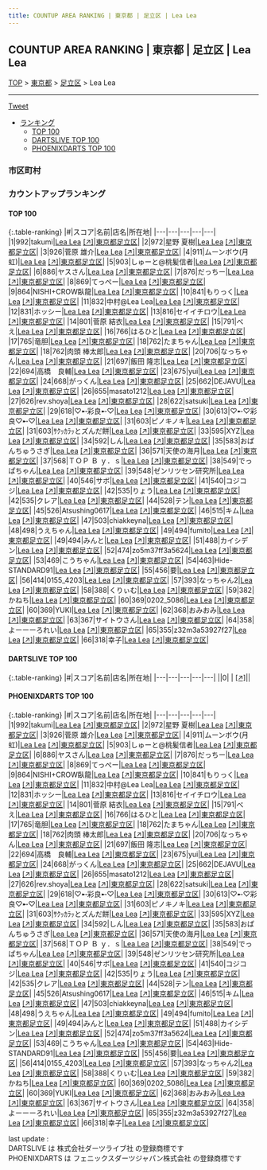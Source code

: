 ```yaml
---
title: COUNTUP AREA RANKING | 東京都 | 足立区 | Lea Lea
---
```

## COUNTUP AREA RANKING | 東京都 | 足立区 | Lea Lea

[TOP](/darts/rank/) > [東京都](/darts/rank/東京都/) > [足立区](/darts/rank/東京都/足立区/) > Lea Lea

___

<a href="https://twitter.com/share?ref_src=twsrc%5Etfw" data-text="COUNTUP AREA RANKING | 東京都足立区Lea Lea" class="twitter-share-button" data-hashtags="DARTSLIVE,PHOENIXDARTS,darts,ダーツ" data-show-count="false">Tweet</a>

* [ランキング](#カウントアップランキング)
    * [TOP 100](#top-100)
    * [DARTSLIVE TOP 100](#dartslive-top-100)
    * [PHOENIXDARTS TOP 100](#phoenixdarts-top-100)

### 市区町村

<ul>

</ul>

### カウントアップランキング

#### TOP 100



{:.table-ranking}
|#|スコア|名前|店名|所在地|
|---|---|---|---|---|
|1|992|<span class="rank-name-pd">takumi</span>|<a href="/darts/rank/shops/91124.html">Lea Lea</a> <a href="https://vs.phoenixdarts.com/jp/shop/shopDetailInfo/s_91124?s_seq=91124">[↗]</a>|<a href="/darts/rank/東京都/足立区">東京都足立区</a>|
|2|972|<span class="rank-name-pd"><span class="pro-icon-pd"></span>星野 夏樹</span>|<a href="/darts/rank/shops/91124.html">Lea Lea</a> <a href="https://vs.phoenixdarts.com/jp/shop/shopDetailInfo/s_91124?s_seq=91124">[↗]</a>|<a href="/darts/rank/東京都/足立区">東京都足立区</a>|
|3|926|<span class="rank-name-pd"><span class="pro-icon-pd"></span>菅原 雄介</span>|<a href="/darts/rank/shops/91124.html">Lea Lea</a> <a href="https://vs.phoenixdarts.com/jp/shop/shopDetailInfo/s_91124?s_seq=91124">[↗]</a>|<a href="/darts/rank/東京都/足立区">東京都足立区</a>|
|4|911|<span class="rank-name-pd">ムーンボウ(月虹)</span>|<a href="/darts/rank/shops/91124.html">Lea Lea</a> <a href="https://vs.phoenixdarts.com/jp/shop/shopDetailInfo/s_91124?s_seq=91124">[↗]</a>|<a href="/darts/rank/東京都/足立区">東京都足立区</a>|
|5|903|<span class="rank-name-pd">しゅーと@桃髪信者</span>|<a href="/darts/rank/shops/91124.html">Lea Lea</a> <a href="https://vs.phoenixdarts.com/jp/shop/shopDetailInfo/s_91124?s_seq=91124">[↗]</a>|<a href="/darts/rank/東京都/足立区">東京都足立区</a>|
|6|886|<span class="rank-name-pd">ヤスさん</span>|<a href="/darts/rank/shops/91124.html">Lea Lea</a> <a href="https://vs.phoenixdarts.com/jp/shop/shopDetailInfo/s_91124?s_seq=91124">[↗]</a>|<a href="/darts/rank/東京都/足立区">東京都足立区</a>|
|7|876|<span class="rank-name-pd">だっちー</span>|<a href="/darts/rank/shops/91124.html">Lea Lea</a> <a href="https://vs.phoenixdarts.com/jp/shop/shopDetailInfo/s_91124?s_seq=91124">[↗]</a>|<a href="/darts/rank/東京都/足立区">東京都足立区</a>|
|8|869|<span class="rank-name-pd">てっぺー</span>|<a href="/darts/rank/shops/91124.html">Lea Lea</a> <a href="https://vs.phoenixdarts.com/jp/shop/shopDetailInfo/s_91124?s_seq=91124">[↗]</a>|<a href="/darts/rank/東京都/足立区">東京都足立区</a>|
|9|864|<span class="rank-name-pd">NISHI+CROW臥龍</span>|<a href="/darts/rank/shops/91124.html">Lea Lea</a> <a href="https://vs.phoenixdarts.com/jp/shop/shopDetailInfo/s_91124?s_seq=91124">[↗]</a>|<a href="/darts/rank/東京都/足立区">東京都足立区</a>|
|10|841|<span class="rank-name-pd">もりっく</span>|<a href="/darts/rank/shops/91124.html">Lea Lea</a> <a href="https://vs.phoenixdarts.com/jp/shop/shopDetailInfo/s_91124?s_seq=91124">[↗]</a>|<a href="/darts/rank/東京都/足立区">東京都足立区</a>|
|11|832|<span class="rank-name-pd">中村@Lea Lea</span>|<a href="/darts/rank/shops/91124.html">Lea Lea</a> <a href="https://vs.phoenixdarts.com/jp/shop/shopDetailInfo/s_91124?s_seq=91124">[↗]</a>|<a href="/darts/rank/東京都/足立区">東京都足立区</a>|
|12|831|<span class="rank-name-pd">ホッシー</span>|<a href="/darts/rank/shops/91124.html">Lea Lea</a> <a href="https://vs.phoenixdarts.com/jp/shop/shopDetailInfo/s_91124?s_seq=91124">[↗]</a>|<a href="/darts/rank/東京都/足立区">東京都足立区</a>|
|13|816|<span class="rank-name-pd">セイイチロウ</span>|<a href="/darts/rank/shops/91124.html">Lea Lea</a> <a href="https://vs.phoenixdarts.com/jp/shop/shopDetailInfo/s_91124?s_seq=91124">[↗]</a>|<a href="/darts/rank/東京都/足立区">東京都足立区</a>|
|14|801|<span class="rank-name-pd"><span class="pro-icon-pd"></span>菅原 結衣</span>|<a href="/darts/rank/shops/91124.html">Lea Lea</a> <a href="https://vs.phoenixdarts.com/jp/shop/shopDetailInfo/s_91124?s_seq=91124">[↗]</a>|<a href="/darts/rank/東京都/足立区">東京都足立区</a>|
|15|791|<span class="rank-name-pd">べえ</span>|<a href="/darts/rank/shops/91124.html">Lea Lea</a> <a href="https://vs.phoenixdarts.com/jp/shop/shopDetailInfo/s_91124?s_seq=91124">[↗]</a>|<a href="/darts/rank/東京都/足立区">東京都足立区</a>|
|16|766|<span class="rank-name-pd">はるひと</span>|<a href="/darts/rank/shops/91124.html">Lea Lea</a> <a href="https://vs.phoenixdarts.com/jp/shop/shopDetailInfo/s_91124?s_seq=91124">[↗]</a>|<a href="/darts/rank/東京都/足立区">東京都足立区</a>|
|17|765|<span class="rank-name-pd">竜胆</span>|<a href="/darts/rank/shops/91124.html">Lea Lea</a> <a href="https://vs.phoenixdarts.com/jp/shop/shopDetailInfo/s_91124?s_seq=91124">[↗]</a>|<a href="/darts/rank/東京都/足立区">東京都足立区</a>|
|18|762|<span class="rank-name-pd">たまちゃん</span>|<a href="/darts/rank/shops/91124.html">Lea Lea</a> <a href="https://vs.phoenixdarts.com/jp/shop/shopDetailInfo/s_91124?s_seq=91124">[↗]</a>|<a href="/darts/rank/東京都/足立区">東京都足立区</a>|
|18|762|<span class="rank-name-pd">肉頭 棒太郎</span>|<a href="/darts/rank/shops/91124.html">Lea Lea</a> <a href="https://vs.phoenixdarts.com/jp/shop/shopDetailInfo/s_91124?s_seq=91124">[↗]</a>|<a href="/darts/rank/東京都/足立区">東京都足立区</a>|
|20|706|<span class="rank-name-pd">なっちゃん</span>|<a href="/darts/rank/shops/91124.html">Lea Lea</a> <a href="https://vs.phoenixdarts.com/jp/shop/shopDetailInfo/s_91124?s_seq=91124">[↗]</a>|<a href="/darts/rank/東京都/足立区">東京都足立区</a>|
|21|697|<span class="rank-name-pd"><span class="pro-icon-pd"></span>飯田 隆志</span>|<a href="/darts/rank/shops/91124.html">Lea Lea</a> <a href="https://vs.phoenixdarts.com/jp/shop/shopDetailInfo/s_91124?s_seq=91124">[↗]</a>|<a href="/darts/rank/東京都/足立区">東京都足立区</a>|
|22|694|<span class="rank-name-pd">高橋　良輔</span>|<a href="/darts/rank/shops/91124.html">Lea Lea</a> <a href="https://vs.phoenixdarts.com/jp/shop/shopDetailInfo/s_91124?s_seq=91124">[↗]</a>|<a href="/darts/rank/東京都/足立区">東京都足立区</a>|
|23|675|<span class="rank-name-pd">yui</span>|<a href="/darts/rank/shops/91124.html">Lea Lea</a> <a href="https://vs.phoenixdarts.com/jp/shop/shopDetailInfo/s_91124?s_seq=91124">[↗]</a>|<a href="/darts/rank/東京都/足立区">東京都足立区</a>|
|24|668|<span class="rank-name-pd">がっくん</span>|<a href="/darts/rank/shops/91124.html">Lea Lea</a> <a href="https://vs.phoenixdarts.com/jp/shop/shopDetailInfo/s_91124?s_seq=91124">[↗]</a>|<a href="/darts/rank/東京都/足立区">東京都足立区</a>|
|25|662|<span class="rank-name-pd">DEJAVU</span>|<a href="/darts/rank/shops/91124.html">Lea Lea</a> <a href="https://vs.phoenixdarts.com/jp/shop/shopDetailInfo/s_91124?s_seq=91124">[↗]</a>|<a href="/darts/rank/東京都/足立区">東京都足立区</a>|
|26|655|<span class="rank-name-pd">masato1212</span>|<a href="/darts/rank/shops/91124.html">Lea Lea</a> <a href="https://vs.phoenixdarts.com/jp/shop/shopDetailInfo/s_91124?s_seq=91124">[↗]</a>|<a href="/darts/rank/東京都/足立区">東京都足立区</a>|
|27|626|<span class="rank-name-pd">rev.shoya</span>|<a href="/darts/rank/shops/91124.html">Lea Lea</a> <a href="https://vs.phoenixdarts.com/jp/shop/shopDetailInfo/s_91124?s_seq=91124">[↗]</a>|<a href="/darts/rank/東京都/足立区">東京都足立区</a>|
|28|622|<span class="rank-name-pd">satsuki</span>|<a href="/darts/rank/shops/91124.html">Lea Lea</a> <a href="https://vs.phoenixdarts.com/jp/shop/shopDetailInfo/s_91124?s_seq=91124">[↗]</a>|<a href="/darts/rank/東京都/足立区">東京都足立区</a>|
|29|618|<span class="rank-name-pd">♡➸彩良➸♡</span>|<a href="/darts/rank/shops/91124.html">Lea Lea</a> <a href="https://vs.phoenixdarts.com/jp/shop/shopDetailInfo/s_91124?s_seq=91124">[↗]</a>|<a href="/darts/rank/東京都/足立区">東京都足立区</a>|
|30|613|<span class="rank-name-pd">♡➸♡彩良♡➸♡</span>|<a href="/darts/rank/shops/91124.html">Lea Lea</a> <a href="https://vs.phoenixdarts.com/jp/shop/shopDetailInfo/s_91124?s_seq=91124">[↗]</a>|<a href="/darts/rank/東京都/足立区">東京都足立区</a>|
|31|603|<span class="rank-name-pd">ピノキノキ</span>|<a href="/darts/rank/shops/91124.html">Lea Lea</a> <a href="https://vs.phoenixdarts.com/jp/shop/shopDetailInfo/s_91124?s_seq=91124">[↗]</a>|<a href="/darts/rank/東京都/足立区">東京都足立区</a>|
|31|603|<span class="rank-name-pd">ｻｸｯｶﾗｯとズんだ餅</span>|<a href="/darts/rank/shops/91124.html">Lea Lea</a> <a href="https://vs.phoenixdarts.com/jp/shop/shopDetailInfo/s_91124?s_seq=91124">[↗]</a>|<a href="/darts/rank/東京都/足立区">東京都足立区</a>|
|33|595|<span class="rank-name-pd">XYZ</span>|<a href="/darts/rank/shops/91124.html">Lea Lea</a> <a href="https://vs.phoenixdarts.com/jp/shop/shopDetailInfo/s_91124?s_seq=91124">[↗]</a>|<a href="/darts/rank/東京都/足立区">東京都足立区</a>|
|34|592|<span class="rank-name-pd">しん</span>|<a href="/darts/rank/shops/91124.html">Lea Lea</a> <a href="https://vs.phoenixdarts.com/jp/shop/shopDetailInfo/s_91124?s_seq=91124">[↗]</a>|<a href="/darts/rank/東京都/足立区">東京都足立区</a>|
|35|583|<span class="rank-name-pd">おぱんちゅうさぎ</span>|<a href="/darts/rank/shops/91124.html">Lea Lea</a> <a href="https://vs.phoenixdarts.com/jp/shop/shopDetailInfo/s_91124?s_seq=91124">[↗]</a>|<a href="/darts/rank/東京都/足立区">東京都足立区</a>|
|36|571|<span class="rank-name-pd">天使の海月</span>|<a href="/darts/rank/shops/91124.html">Lea Lea</a> <a href="https://vs.phoenixdarts.com/jp/shop/shopDetailInfo/s_91124?s_seq=91124">[↗]</a>|<a href="/darts/rank/東京都/足立区">東京都足立区</a>|
|37|568|<span class="rank-name-pd">ＴＯＰ Ｂ ｙ．ｓ</span>|<a href="/darts/rank/shops/91124.html">Lea Lea</a> <a href="https://vs.phoenixdarts.com/jp/shop/shopDetailInfo/s_91124?s_seq=91124">[↗]</a>|<a href="/darts/rank/東京都/足立区">東京都足立区</a>|
|38|549|<span class="rank-name-pd">でっぱちゃん</span>|<a href="/darts/rank/shops/91124.html">Lea Lea</a> <a href="https://vs.phoenixdarts.com/jp/shop/shopDetailInfo/s_91124?s_seq=91124">[↗]</a>|<a href="/darts/rank/東京都/足立区">東京都足立区</a>|
|39|548|<span class="rank-name-pd">ゼンリツセン研究所</span>|<a href="/darts/rank/shops/91124.html">Lea Lea</a> <a href="https://vs.phoenixdarts.com/jp/shop/shopDetailInfo/s_91124?s_seq=91124">[↗]</a>|<a href="/darts/rank/東京都/足立区">東京都足立区</a>|
|40|546|<span class="rank-name-pd">サボ</span>|<a href="/darts/rank/shops/91124.html">Lea Lea</a> <a href="https://vs.phoenixdarts.com/jp/shop/shopDetailInfo/s_91124?s_seq=91124">[↗]</a>|<a href="/darts/rank/東京都/足立区">東京都足立区</a>|
|41|540|<span class="rank-name-pd">コジコジ</span>|<a href="/darts/rank/shops/91124.html">Lea Lea</a> <a href="https://vs.phoenixdarts.com/jp/shop/shopDetailInfo/s_91124?s_seq=91124">[↗]</a>|<a href="/darts/rank/東京都/足立区">東京都足立区</a>|
|42|535|<span class="rank-name-pd">りょう</span>|<a href="/darts/rank/shops/91124.html">Lea Lea</a> <a href="https://vs.phoenixdarts.com/jp/shop/shopDetailInfo/s_91124?s_seq=91124">[↗]</a>|<a href="/darts/rank/東京都/足立区">東京都足立区</a>|
|42|535|<span class="rank-name-pd">クレア</span>|<a href="/darts/rank/shops/91124.html">Lea Lea</a> <a href="https://vs.phoenixdarts.com/jp/shop/shopDetailInfo/s_91124?s_seq=91124">[↗]</a>|<a href="/darts/rank/東京都/足立区">東京都足立区</a>|
|44|528|<span class="rank-name-pd">テン</span>|<a href="/darts/rank/shops/91124.html">Lea Lea</a> <a href="https://vs.phoenixdarts.com/jp/shop/shopDetailInfo/s_91124?s_seq=91124">[↗]</a>|<a href="/darts/rank/東京都/足立区">東京都足立区</a>|
|45|526|<span class="rank-name-pd">Atsushing0617</span>|<a href="/darts/rank/shops/91124.html">Lea Lea</a> <a href="https://vs.phoenixdarts.com/jp/shop/shopDetailInfo/s_91124?s_seq=91124">[↗]</a>|<a href="/darts/rank/東京都/足立区">東京都足立区</a>|
|46|515|<span class="rank-name-pd">キム</span>|<a href="/darts/rank/shops/91124.html">Lea Lea</a> <a href="https://vs.phoenixdarts.com/jp/shop/shopDetailInfo/s_91124?s_seq=91124">[↗]</a>|<a href="/darts/rank/東京都/足立区">東京都足立区</a>|
|47|503|<span class="rank-name-pd">chiakkeyna</span>|<a href="/darts/rank/shops/91124.html">Lea Lea</a> <a href="https://vs.phoenixdarts.com/jp/shop/shopDetailInfo/s_91124?s_seq=91124">[↗]</a>|<a href="/darts/rank/東京都/足立区">東京都足立区</a>|
|48|498|<span class="rank-name-pd">うえちゃん</span>|<a href="/darts/rank/shops/91124.html">Lea Lea</a> <a href="https://vs.phoenixdarts.com/jp/shop/shopDetailInfo/s_91124?s_seq=91124">[↗]</a>|<a href="/darts/rank/東京都/足立区">東京都足立区</a>|
|49|494|<span class="rank-name-pd">fumito</span>|<a href="/darts/rank/shops/91124.html">Lea Lea</a> <a href="https://vs.phoenixdarts.com/jp/shop/shopDetailInfo/s_91124?s_seq=91124">[↗]</a>|<a href="/darts/rank/東京都/足立区">東京都足立区</a>|
|49|494|<span class="rank-name-pd">みんと</span>|<a href="/darts/rank/shops/91124.html">Lea Lea</a> <a href="https://vs.phoenixdarts.com/jp/shop/shopDetailInfo/s_91124?s_seq=91124">[↗]</a>|<a href="/darts/rank/東京都/足立区">東京都足立区</a>|
|51|488|<span class="rank-name-pd">カイシデン</span>|<a href="/darts/rank/shops/91124.html">Lea Lea</a> <a href="https://vs.phoenixdarts.com/jp/shop/shopDetailInfo/s_91124?s_seq=91124">[↗]</a>|<a href="/darts/rank/東京都/足立区">東京都足立区</a>|
|52|474|<span class="rank-name-pd">zo5m37ff3a5624</span>|<a href="/darts/rank/shops/91124.html">Lea Lea</a> <a href="https://vs.phoenixdarts.com/jp/shop/shopDetailInfo/s_91124?s_seq=91124">[↗]</a>|<a href="/darts/rank/東京都/足立区">東京都足立区</a>|
|53|469|<span class="rank-name-pd">こうちゃん</span>|<a href="/darts/rank/shops/91124.html">Lea Lea</a> <a href="https://vs.phoenixdarts.com/jp/shop/shopDetailInfo/s_91124?s_seq=91124">[↗]</a>|<a href="/darts/rank/東京都/足立区">東京都足立区</a>|
|54|463|<span class="rank-name-pd">Hide-STANDARD91</span>|<a href="/darts/rank/shops/91124.html">Lea Lea</a> <a href="https://vs.phoenixdarts.com/jp/shop/shopDetailInfo/s_91124?s_seq=91124">[↗]</a>|<a href="/darts/rank/東京都/足立区">東京都足立区</a>|
|55|456|<span class="rank-name-pd">要</span>|<a href="/darts/rank/shops/91124.html">Lea Lea</a> <a href="https://vs.phoenixdarts.com/jp/shop/shopDetailInfo/s_91124?s_seq=91124">[↗]</a>|<a href="/darts/rank/東京都/足立区">東京都足立区</a>|
|56|414|<span class="rank-name-pd">0155_4203</span>|<a href="/darts/rank/shops/91124.html">Lea Lea</a> <a href="https://vs.phoenixdarts.com/jp/shop/shopDetailInfo/s_91124?s_seq=91124">[↗]</a>|<a href="/darts/rank/東京都/足立区">東京都足立区</a>|
|57|393|<span class="rank-name-pd">なっちゃん2</span>|<a href="/darts/rank/shops/91124.html">Lea Lea</a> <a href="https://vs.phoenixdarts.com/jp/shop/shopDetailInfo/s_91124?s_seq=91124">[↗]</a>|<a href="/darts/rank/東京都/足立区">東京都足立区</a>|
|58|388|<span class="rank-name-pd">くりぃむ</span>|<a href="/darts/rank/shops/91124.html">Lea Lea</a> <a href="https://vs.phoenixdarts.com/jp/shop/shopDetailInfo/s_91124?s_seq=91124">[↗]</a>|<a href="/darts/rank/東京都/足立区">東京都足立区</a>|
|59|382|<span class="rank-name-pd">かねち</span>|<a href="/darts/rank/shops/91124.html">Lea Lea</a> <a href="https://vs.phoenixdarts.com/jp/shop/shopDetailInfo/s_91124?s_seq=91124">[↗]</a>|<a href="/darts/rank/東京都/足立区">東京都足立区</a>|
|60|369|<span class="rank-name-pd">0202_5086</span>|<a href="/darts/rank/shops/91124.html">Lea Lea</a> <a href="https://vs.phoenixdarts.com/jp/shop/shopDetailInfo/s_91124?s_seq=91124">[↗]</a>|<a href="/darts/rank/東京都/足立区">東京都足立区</a>|
|60|369|<span class="rank-name-pd">YUKI</span>|<a href="/darts/rank/shops/91124.html">Lea Lea</a> <a href="https://vs.phoenixdarts.com/jp/shop/shopDetailInfo/s_91124?s_seq=91124">[↗]</a>|<a href="/darts/rank/東京都/足立区">東京都足立区</a>|
|62|368|<span class="rank-name-pd">おみおみ</span>|<a href="/darts/rank/shops/91124.html">Lea Lea</a> <a href="https://vs.phoenixdarts.com/jp/shop/shopDetailInfo/s_91124?s_seq=91124">[↗]</a>|<a href="/darts/rank/東京都/足立区">東京都足立区</a>|
|63|367|<span class="rank-name-pd">サイトウさん</span>|<a href="/darts/rank/shops/91124.html">Lea Lea</a> <a href="https://vs.phoenixdarts.com/jp/shop/shopDetailInfo/s_91124?s_seq=91124">[↗]</a>|<a href="/darts/rank/東京都/足立区">東京都足立区</a>|
|64|358|<span class="rank-name-pd">よーーーろれい</span>|<a href="/darts/rank/shops/91124.html">Lea Lea</a> <a href="https://vs.phoenixdarts.com/jp/shop/shopDetailInfo/s_91124?s_seq=91124">[↗]</a>|<a href="/darts/rank/東京都/足立区">東京都足立区</a>|
|65|355|<span class="rank-name-pd">z32m3a53927f27</span>|<a href="/darts/rank/shops/91124.html">Lea Lea</a> <a href="https://vs.phoenixdarts.com/jp/shop/shopDetailInfo/s_91124?s_seq=91124">[↗]</a>|<a href="/darts/rank/東京都/足立区">東京都足立区</a>|
|66|318|<span class="rank-name-pd">幸子</span>|<a href="/darts/rank/shops/91124.html">Lea Lea</a> <a href="https://vs.phoenixdarts.com/jp/shop/shopDetailInfo/s_91124?s_seq=91124">[↗]</a>|<a href="/darts/rank/東京都/足立区">東京都足立区</a>|


#### DARTSLIVE TOP 100



{:.table-ranking}
|#|スコア|名前|店名|所在地|
|---|---|---|---|---|
||0|<span class="rank-name-dl"> </span>|<a href="/darts/rank/shops/.html"></a> <a href="">[↗]</a>|<a href="/darts/rank//"></a>|


#### PHOENIXDARTS TOP 100



{:.table-ranking}
|#|スコア|名前|店名|所在地|
|---|---|---|---|---|
|1|992|<span class="rank-name-pd">takumi</span>|<a href="/darts/rank/shops/91124.html">Lea Lea</a> <a href="https://vs.phoenixdarts.com/jp/shop/shopDetailInfo/s_91124?s_seq=91124">[↗]</a>|<a href="/darts/rank/東京都/足立区">東京都足立区</a>|
|2|972|<span class="rank-name-pd"><span class="pro-icon-pd"></span>星野 夏樹</span>|<a href="/darts/rank/shops/91124.html">Lea Lea</a> <a href="https://vs.phoenixdarts.com/jp/shop/shopDetailInfo/s_91124?s_seq=91124">[↗]</a>|<a href="/darts/rank/東京都/足立区">東京都足立区</a>|
|3|926|<span class="rank-name-pd"><span class="pro-icon-pd"></span>菅原 雄介</span>|<a href="/darts/rank/shops/91124.html">Lea Lea</a> <a href="https://vs.phoenixdarts.com/jp/shop/shopDetailInfo/s_91124?s_seq=91124">[↗]</a>|<a href="/darts/rank/東京都/足立区">東京都足立区</a>|
|4|911|<span class="rank-name-pd">ムーンボウ(月虹)</span>|<a href="/darts/rank/shops/91124.html">Lea Lea</a> <a href="https://vs.phoenixdarts.com/jp/shop/shopDetailInfo/s_91124?s_seq=91124">[↗]</a>|<a href="/darts/rank/東京都/足立区">東京都足立区</a>|
|5|903|<span class="rank-name-pd">しゅーと@桃髪信者</span>|<a href="/darts/rank/shops/91124.html">Lea Lea</a> <a href="https://vs.phoenixdarts.com/jp/shop/shopDetailInfo/s_91124?s_seq=91124">[↗]</a>|<a href="/darts/rank/東京都/足立区">東京都足立区</a>|
|6|886|<span class="rank-name-pd">ヤスさん</span>|<a href="/darts/rank/shops/91124.html">Lea Lea</a> <a href="https://vs.phoenixdarts.com/jp/shop/shopDetailInfo/s_91124?s_seq=91124">[↗]</a>|<a href="/darts/rank/東京都/足立区">東京都足立区</a>|
|7|876|<span class="rank-name-pd">だっちー</span>|<a href="/darts/rank/shops/91124.html">Lea Lea</a> <a href="https://vs.phoenixdarts.com/jp/shop/shopDetailInfo/s_91124?s_seq=91124">[↗]</a>|<a href="/darts/rank/東京都/足立区">東京都足立区</a>|
|8|869|<span class="rank-name-pd">てっぺー</span>|<a href="/darts/rank/shops/91124.html">Lea Lea</a> <a href="https://vs.phoenixdarts.com/jp/shop/shopDetailInfo/s_91124?s_seq=91124">[↗]</a>|<a href="/darts/rank/東京都/足立区">東京都足立区</a>|
|9|864|<span class="rank-name-pd">NISHI+CROW臥龍</span>|<a href="/darts/rank/shops/91124.html">Lea Lea</a> <a href="https://vs.phoenixdarts.com/jp/shop/shopDetailInfo/s_91124?s_seq=91124">[↗]</a>|<a href="/darts/rank/東京都/足立区">東京都足立区</a>|
|10|841|<span class="rank-name-pd">もりっく</span>|<a href="/darts/rank/shops/91124.html">Lea Lea</a> <a href="https://vs.phoenixdarts.com/jp/shop/shopDetailInfo/s_91124?s_seq=91124">[↗]</a>|<a href="/darts/rank/東京都/足立区">東京都足立区</a>|
|11|832|<span class="rank-name-pd">中村@Lea Lea</span>|<a href="/darts/rank/shops/91124.html">Lea Lea</a> <a href="https://vs.phoenixdarts.com/jp/shop/shopDetailInfo/s_91124?s_seq=91124">[↗]</a>|<a href="/darts/rank/東京都/足立区">東京都足立区</a>|
|12|831|<span class="rank-name-pd">ホッシー</span>|<a href="/darts/rank/shops/91124.html">Lea Lea</a> <a href="https://vs.phoenixdarts.com/jp/shop/shopDetailInfo/s_91124?s_seq=91124">[↗]</a>|<a href="/darts/rank/東京都/足立区">東京都足立区</a>|
|13|816|<span class="rank-name-pd">セイイチロウ</span>|<a href="/darts/rank/shops/91124.html">Lea Lea</a> <a href="https://vs.phoenixdarts.com/jp/shop/shopDetailInfo/s_91124?s_seq=91124">[↗]</a>|<a href="/darts/rank/東京都/足立区">東京都足立区</a>|
|14|801|<span class="rank-name-pd"><span class="pro-icon-pd"></span>菅原 結衣</span>|<a href="/darts/rank/shops/91124.html">Lea Lea</a> <a href="https://vs.phoenixdarts.com/jp/shop/shopDetailInfo/s_91124?s_seq=91124">[↗]</a>|<a href="/darts/rank/東京都/足立区">東京都足立区</a>|
|15|791|<span class="rank-name-pd">べえ</span>|<a href="/darts/rank/shops/91124.html">Lea Lea</a> <a href="https://vs.phoenixdarts.com/jp/shop/shopDetailInfo/s_91124?s_seq=91124">[↗]</a>|<a href="/darts/rank/東京都/足立区">東京都足立区</a>|
|16|766|<span class="rank-name-pd">はるひと</span>|<a href="/darts/rank/shops/91124.html">Lea Lea</a> <a href="https://vs.phoenixdarts.com/jp/shop/shopDetailInfo/s_91124?s_seq=91124">[↗]</a>|<a href="/darts/rank/東京都/足立区">東京都足立区</a>|
|17|765|<span class="rank-name-pd">竜胆</span>|<a href="/darts/rank/shops/91124.html">Lea Lea</a> <a href="https://vs.phoenixdarts.com/jp/shop/shopDetailInfo/s_91124?s_seq=91124">[↗]</a>|<a href="/darts/rank/東京都/足立区">東京都足立区</a>|
|18|762|<span class="rank-name-pd">たまちゃん</span>|<a href="/darts/rank/shops/91124.html">Lea Lea</a> <a href="https://vs.phoenixdarts.com/jp/shop/shopDetailInfo/s_91124?s_seq=91124">[↗]</a>|<a href="/darts/rank/東京都/足立区">東京都足立区</a>|
|18|762|<span class="rank-name-pd">肉頭 棒太郎</span>|<a href="/darts/rank/shops/91124.html">Lea Lea</a> <a href="https://vs.phoenixdarts.com/jp/shop/shopDetailInfo/s_91124?s_seq=91124">[↗]</a>|<a href="/darts/rank/東京都/足立区">東京都足立区</a>|
|20|706|<span class="rank-name-pd">なっちゃん</span>|<a href="/darts/rank/shops/91124.html">Lea Lea</a> <a href="https://vs.phoenixdarts.com/jp/shop/shopDetailInfo/s_91124?s_seq=91124">[↗]</a>|<a href="/darts/rank/東京都/足立区">東京都足立区</a>|
|21|697|<span class="rank-name-pd"><span class="pro-icon-pd"></span>飯田 隆志</span>|<a href="/darts/rank/shops/91124.html">Lea Lea</a> <a href="https://vs.phoenixdarts.com/jp/shop/shopDetailInfo/s_91124?s_seq=91124">[↗]</a>|<a href="/darts/rank/東京都/足立区">東京都足立区</a>|
|22|694|<span class="rank-name-pd">高橋　良輔</span>|<a href="/darts/rank/shops/91124.html">Lea Lea</a> <a href="https://vs.phoenixdarts.com/jp/shop/shopDetailInfo/s_91124?s_seq=91124">[↗]</a>|<a href="/darts/rank/東京都/足立区">東京都足立区</a>|
|23|675|<span class="rank-name-pd">yui</span>|<a href="/darts/rank/shops/91124.html">Lea Lea</a> <a href="https://vs.phoenixdarts.com/jp/shop/shopDetailInfo/s_91124?s_seq=91124">[↗]</a>|<a href="/darts/rank/東京都/足立区">東京都足立区</a>|
|24|668|<span class="rank-name-pd">がっくん</span>|<a href="/darts/rank/shops/91124.html">Lea Lea</a> <a href="https://vs.phoenixdarts.com/jp/shop/shopDetailInfo/s_91124?s_seq=91124">[↗]</a>|<a href="/darts/rank/東京都/足立区">東京都足立区</a>|
|25|662|<span class="rank-name-pd">DEJAVU</span>|<a href="/darts/rank/shops/91124.html">Lea Lea</a> <a href="https://vs.phoenixdarts.com/jp/shop/shopDetailInfo/s_91124?s_seq=91124">[↗]</a>|<a href="/darts/rank/東京都/足立区">東京都足立区</a>|
|26|655|<span class="rank-name-pd">masato1212</span>|<a href="/darts/rank/shops/91124.html">Lea Lea</a> <a href="https://vs.phoenixdarts.com/jp/shop/shopDetailInfo/s_91124?s_seq=91124">[↗]</a>|<a href="/darts/rank/東京都/足立区">東京都足立区</a>|
|27|626|<span class="rank-name-pd">rev.shoya</span>|<a href="/darts/rank/shops/91124.html">Lea Lea</a> <a href="https://vs.phoenixdarts.com/jp/shop/shopDetailInfo/s_91124?s_seq=91124">[↗]</a>|<a href="/darts/rank/東京都/足立区">東京都足立区</a>|
|28|622|<span class="rank-name-pd">satsuki</span>|<a href="/darts/rank/shops/91124.html">Lea Lea</a> <a href="https://vs.phoenixdarts.com/jp/shop/shopDetailInfo/s_91124?s_seq=91124">[↗]</a>|<a href="/darts/rank/東京都/足立区">東京都足立区</a>|
|29|618|<span class="rank-name-pd">♡➸彩良➸♡</span>|<a href="/darts/rank/shops/91124.html">Lea Lea</a> <a href="https://vs.phoenixdarts.com/jp/shop/shopDetailInfo/s_91124?s_seq=91124">[↗]</a>|<a href="/darts/rank/東京都/足立区">東京都足立区</a>|
|30|613|<span class="rank-name-pd">♡➸♡彩良♡➸♡</span>|<a href="/darts/rank/shops/91124.html">Lea Lea</a> <a href="https://vs.phoenixdarts.com/jp/shop/shopDetailInfo/s_91124?s_seq=91124">[↗]</a>|<a href="/darts/rank/東京都/足立区">東京都足立区</a>|
|31|603|<span class="rank-name-pd">ピノキノキ</span>|<a href="/darts/rank/shops/91124.html">Lea Lea</a> <a href="https://vs.phoenixdarts.com/jp/shop/shopDetailInfo/s_91124?s_seq=91124">[↗]</a>|<a href="/darts/rank/東京都/足立区">東京都足立区</a>|
|31|603|<span class="rank-name-pd">ｻｸｯｶﾗｯとズんだ餅</span>|<a href="/darts/rank/shops/91124.html">Lea Lea</a> <a href="https://vs.phoenixdarts.com/jp/shop/shopDetailInfo/s_91124?s_seq=91124">[↗]</a>|<a href="/darts/rank/東京都/足立区">東京都足立区</a>|
|33|595|<span class="rank-name-pd">XYZ</span>|<a href="/darts/rank/shops/91124.html">Lea Lea</a> <a href="https://vs.phoenixdarts.com/jp/shop/shopDetailInfo/s_91124?s_seq=91124">[↗]</a>|<a href="/darts/rank/東京都/足立区">東京都足立区</a>|
|34|592|<span class="rank-name-pd">しん</span>|<a href="/darts/rank/shops/91124.html">Lea Lea</a> <a href="https://vs.phoenixdarts.com/jp/shop/shopDetailInfo/s_91124?s_seq=91124">[↗]</a>|<a href="/darts/rank/東京都/足立区">東京都足立区</a>|
|35|583|<span class="rank-name-pd">おぱんちゅうさぎ</span>|<a href="/darts/rank/shops/91124.html">Lea Lea</a> <a href="https://vs.phoenixdarts.com/jp/shop/shopDetailInfo/s_91124?s_seq=91124">[↗]</a>|<a href="/darts/rank/東京都/足立区">東京都足立区</a>|
|36|571|<span class="rank-name-pd">天使の海月</span>|<a href="/darts/rank/shops/91124.html">Lea Lea</a> <a href="https://vs.phoenixdarts.com/jp/shop/shopDetailInfo/s_91124?s_seq=91124">[↗]</a>|<a href="/darts/rank/東京都/足立区">東京都足立区</a>|
|37|568|<span class="rank-name-pd">ＴＯＰ Ｂ ｙ．ｓ</span>|<a href="/darts/rank/shops/91124.html">Lea Lea</a> <a href="https://vs.phoenixdarts.com/jp/shop/shopDetailInfo/s_91124?s_seq=91124">[↗]</a>|<a href="/darts/rank/東京都/足立区">東京都足立区</a>|
|38|549|<span class="rank-name-pd">でっぱちゃん</span>|<a href="/darts/rank/shops/91124.html">Lea Lea</a> <a href="https://vs.phoenixdarts.com/jp/shop/shopDetailInfo/s_91124?s_seq=91124">[↗]</a>|<a href="/darts/rank/東京都/足立区">東京都足立区</a>|
|39|548|<span class="rank-name-pd">ゼンリツセン研究所</span>|<a href="/darts/rank/shops/91124.html">Lea Lea</a> <a href="https://vs.phoenixdarts.com/jp/shop/shopDetailInfo/s_91124?s_seq=91124">[↗]</a>|<a href="/darts/rank/東京都/足立区">東京都足立区</a>|
|40|546|<span class="rank-name-pd">サボ</span>|<a href="/darts/rank/shops/91124.html">Lea Lea</a> <a href="https://vs.phoenixdarts.com/jp/shop/shopDetailInfo/s_91124?s_seq=91124">[↗]</a>|<a href="/darts/rank/東京都/足立区">東京都足立区</a>|
|41|540|<span class="rank-name-pd">コジコジ</span>|<a href="/darts/rank/shops/91124.html">Lea Lea</a> <a href="https://vs.phoenixdarts.com/jp/shop/shopDetailInfo/s_91124?s_seq=91124">[↗]</a>|<a href="/darts/rank/東京都/足立区">東京都足立区</a>|
|42|535|<span class="rank-name-pd">りょう</span>|<a href="/darts/rank/shops/91124.html">Lea Lea</a> <a href="https://vs.phoenixdarts.com/jp/shop/shopDetailInfo/s_91124?s_seq=91124">[↗]</a>|<a href="/darts/rank/東京都/足立区">東京都足立区</a>|
|42|535|<span class="rank-name-pd">クレア</span>|<a href="/darts/rank/shops/91124.html">Lea Lea</a> <a href="https://vs.phoenixdarts.com/jp/shop/shopDetailInfo/s_91124?s_seq=91124">[↗]</a>|<a href="/darts/rank/東京都/足立区">東京都足立区</a>|
|44|528|<span class="rank-name-pd">テン</span>|<a href="/darts/rank/shops/91124.html">Lea Lea</a> <a href="https://vs.phoenixdarts.com/jp/shop/shopDetailInfo/s_91124?s_seq=91124">[↗]</a>|<a href="/darts/rank/東京都/足立区">東京都足立区</a>|
|45|526|<span class="rank-name-pd">Atsushing0617</span>|<a href="/darts/rank/shops/91124.html">Lea Lea</a> <a href="https://vs.phoenixdarts.com/jp/shop/shopDetailInfo/s_91124?s_seq=91124">[↗]</a>|<a href="/darts/rank/東京都/足立区">東京都足立区</a>|
|46|515|<span class="rank-name-pd">キム</span>|<a href="/darts/rank/shops/91124.html">Lea Lea</a> <a href="https://vs.phoenixdarts.com/jp/shop/shopDetailInfo/s_91124?s_seq=91124">[↗]</a>|<a href="/darts/rank/東京都/足立区">東京都足立区</a>|
|47|503|<span class="rank-name-pd">chiakkeyna</span>|<a href="/darts/rank/shops/91124.html">Lea Lea</a> <a href="https://vs.phoenixdarts.com/jp/shop/shopDetailInfo/s_91124?s_seq=91124">[↗]</a>|<a href="/darts/rank/東京都/足立区">東京都足立区</a>|
|48|498|<span class="rank-name-pd">うえちゃん</span>|<a href="/darts/rank/shops/91124.html">Lea Lea</a> <a href="https://vs.phoenixdarts.com/jp/shop/shopDetailInfo/s_91124?s_seq=91124">[↗]</a>|<a href="/darts/rank/東京都/足立区">東京都足立区</a>|
|49|494|<span class="rank-name-pd">fumito</span>|<a href="/darts/rank/shops/91124.html">Lea Lea</a> <a href="https://vs.phoenixdarts.com/jp/shop/shopDetailInfo/s_91124?s_seq=91124">[↗]</a>|<a href="/darts/rank/東京都/足立区">東京都足立区</a>|
|49|494|<span class="rank-name-pd">みんと</span>|<a href="/darts/rank/shops/91124.html">Lea Lea</a> <a href="https://vs.phoenixdarts.com/jp/shop/shopDetailInfo/s_91124?s_seq=91124">[↗]</a>|<a href="/darts/rank/東京都/足立区">東京都足立区</a>|
|51|488|<span class="rank-name-pd">カイシデン</span>|<a href="/darts/rank/shops/91124.html">Lea Lea</a> <a href="https://vs.phoenixdarts.com/jp/shop/shopDetailInfo/s_91124?s_seq=91124">[↗]</a>|<a href="/darts/rank/東京都/足立区">東京都足立区</a>|
|52|474|<span class="rank-name-pd">zo5m37ff3a5624</span>|<a href="/darts/rank/shops/91124.html">Lea Lea</a> <a href="https://vs.phoenixdarts.com/jp/shop/shopDetailInfo/s_91124?s_seq=91124">[↗]</a>|<a href="/darts/rank/東京都/足立区">東京都足立区</a>|
|53|469|<span class="rank-name-pd">こうちゃん</span>|<a href="/darts/rank/shops/91124.html">Lea Lea</a> <a href="https://vs.phoenixdarts.com/jp/shop/shopDetailInfo/s_91124?s_seq=91124">[↗]</a>|<a href="/darts/rank/東京都/足立区">東京都足立区</a>|
|54|463|<span class="rank-name-pd">Hide-STANDARD91</span>|<a href="/darts/rank/shops/91124.html">Lea Lea</a> <a href="https://vs.phoenixdarts.com/jp/shop/shopDetailInfo/s_91124?s_seq=91124">[↗]</a>|<a href="/darts/rank/東京都/足立区">東京都足立区</a>|
|55|456|<span class="rank-name-pd">要</span>|<a href="/darts/rank/shops/91124.html">Lea Lea</a> <a href="https://vs.phoenixdarts.com/jp/shop/shopDetailInfo/s_91124?s_seq=91124">[↗]</a>|<a href="/darts/rank/東京都/足立区">東京都足立区</a>|
|56|414|<span class="rank-name-pd">0155_4203</span>|<a href="/darts/rank/shops/91124.html">Lea Lea</a> <a href="https://vs.phoenixdarts.com/jp/shop/shopDetailInfo/s_91124?s_seq=91124">[↗]</a>|<a href="/darts/rank/東京都/足立区">東京都足立区</a>|
|57|393|<span class="rank-name-pd">なっちゃん2</span>|<a href="/darts/rank/shops/91124.html">Lea Lea</a> <a href="https://vs.phoenixdarts.com/jp/shop/shopDetailInfo/s_91124?s_seq=91124">[↗]</a>|<a href="/darts/rank/東京都/足立区">東京都足立区</a>|
|58|388|<span class="rank-name-pd">くりぃむ</span>|<a href="/darts/rank/shops/91124.html">Lea Lea</a> <a href="https://vs.phoenixdarts.com/jp/shop/shopDetailInfo/s_91124?s_seq=91124">[↗]</a>|<a href="/darts/rank/東京都/足立区">東京都足立区</a>|
|59|382|<span class="rank-name-pd">かねち</span>|<a href="/darts/rank/shops/91124.html">Lea Lea</a> <a href="https://vs.phoenixdarts.com/jp/shop/shopDetailInfo/s_91124?s_seq=91124">[↗]</a>|<a href="/darts/rank/東京都/足立区">東京都足立区</a>|
|60|369|<span class="rank-name-pd">0202_5086</span>|<a href="/darts/rank/shops/91124.html">Lea Lea</a> <a href="https://vs.phoenixdarts.com/jp/shop/shopDetailInfo/s_91124?s_seq=91124">[↗]</a>|<a href="/darts/rank/東京都/足立区">東京都足立区</a>|
|60|369|<span class="rank-name-pd">YUKI</span>|<a href="/darts/rank/shops/91124.html">Lea Lea</a> <a href="https://vs.phoenixdarts.com/jp/shop/shopDetailInfo/s_91124?s_seq=91124">[↗]</a>|<a href="/darts/rank/東京都/足立区">東京都足立区</a>|
|62|368|<span class="rank-name-pd">おみおみ</span>|<a href="/darts/rank/shops/91124.html">Lea Lea</a> <a href="https://vs.phoenixdarts.com/jp/shop/shopDetailInfo/s_91124?s_seq=91124">[↗]</a>|<a href="/darts/rank/東京都/足立区">東京都足立区</a>|
|63|367|<span class="rank-name-pd">サイトウさん</span>|<a href="/darts/rank/shops/91124.html">Lea Lea</a> <a href="https://vs.phoenixdarts.com/jp/shop/shopDetailInfo/s_91124?s_seq=91124">[↗]</a>|<a href="/darts/rank/東京都/足立区">東京都足立区</a>|
|64|358|<span class="rank-name-pd">よーーーろれい</span>|<a href="/darts/rank/shops/91124.html">Lea Lea</a> <a href="https://vs.phoenixdarts.com/jp/shop/shopDetailInfo/s_91124?s_seq=91124">[↗]</a>|<a href="/darts/rank/東京都/足立区">東京都足立区</a>|
|65|355|<span class="rank-name-pd">z32m3a53927f27</span>|<a href="/darts/rank/shops/91124.html">Lea Lea</a> <a href="https://vs.phoenixdarts.com/jp/shop/shopDetailInfo/s_91124?s_seq=91124">[↗]</a>|<a href="/darts/rank/東京都/足立区">東京都足立区</a>|
|66|318|<span class="rank-name-pd">幸子</span>|<a href="/darts/rank/shops/91124.html">Lea Lea</a> <a href="https://vs.phoenixdarts.com/jp/shop/shopDetailInfo/s_91124?s_seq=91124">[↗]</a>|<a href="/darts/rank/東京都/足立区">東京都足立区</a>|


<div class="footer border-top border-gray-light mt-5 pt-3 text-right text-gray">
    last update : <span style="font-weight: italic" id="foot_last_modified"></span><br />
    DARTSLIVE は 株式会社ダーツライブ社 の登録商標です<br />
    PHOENIXDARTS は フェニックスダーツジャパン株式会社 の登録商標です<br />
</div>

<script src="https://cdnjs.cloudflare.com/ajax/libs/jquery.tablesorter/2.31.3/js/jquery.tablesorter.min.js" integrity="sha512-qzgd5cYSZcosqpzpn7zF2ZId8f/8CHmFKZ8j7mU4OUXTNRd5g+ZHBPsgKEwoqxCtdQvExE5LprwwPAgoicguNg==" crossorigin="anonymous" referrerpolicy="no-referrer"></script>
<link rel="stylesheet" href="https://cdnjs.cloudflare.com/ajax/libs/jquery.tablesorter/2.31.3/css/theme.default.min.css" integrity="sha512-wghhOJkjQX0Lh3NSWvNKeZ0ZpNn+SPVXX1Qyc9OCaogADktxrBiBdKGDoqVUOyhStvMBmJQ8ZdMHiR3wuEq8+w==" crossorigin="anonymous" referrerpolicy="no-referrer" />
<script>
$(function() {
    $(".table-ranking").tablesorter({sortList:[[0, 0]]});
    $("#foot_last_modified").text(formatDate(new Date(document.lastModified), 'yyyy-MM-dd HH:mm:ss'));
});
</script>

<script async src="https://platform.twitter.com/widgets.js" charset="utf-8"></script>